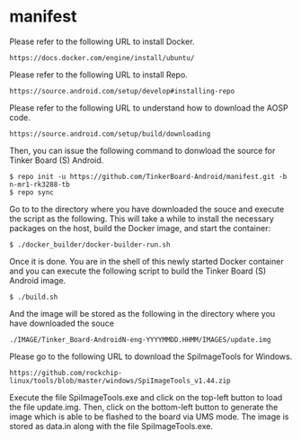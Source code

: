 # manifest

Please refer to the following URL to install Docker.

    https://docs.docker.com/engine/install/ubuntu/

Please refer to the following URL to install Repo. 

    https://source.android.com/setup/develop#installing-repo

Please refer to the following URL to understand how to download the AOSP code.

    https://source.android.com/setup/build/downloading

Then, you can issue the following command to donwload the source for Tinker Board (S) Android.

    $ repo init -u https://github.com/TinkerBoard-Android/manifest.git -b n-mr1-rk3288-tb
    $ repo sync

Go to to the directory where you have downloaded the souce and execute the script as the following. This will take a while to install the necessary packages on the host, build the Docker image, and start the container:

    $ ./docker_builder/docker-builder-run.sh

Once it is done. You are in the shell of this newly started Docker container and you can execute the following script to build the Tinker Board (S) Android image.

    $ ./build.sh

And the image will be stored as the following in the directory where you have downloaded the souce

    ./IMAGE/Tinker_Board-AndroidN-eng-YYYYMMDD.HHMM/IMAGES/update.img

Please go to the following URL to download the SpiImageTools for Windows.

    https://github.com/rockchip-linux/tools/blob/master/windows/SpiImageTools_v1.44.zip

Execute the file SpiImageTools.exe and click on the top-left button to load the file update.img. Then, click on the bottom-left button to generate the image which is able to be flashed to the board via UMS mode. The image is stored as data.in along with the file SpiImageTools.exe.
